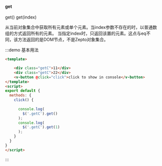 #### get

get() 
get(index) 

从当前对象集合中获取所有元素或单个元素。当index参数不存在的时，以普通数组的方式返回所有的元素。
当指定index时，只返回该置的元素。这点与eq不同，该方法返回的是DOM节点，不是Zepto对象集合。

:::demo 基本用法
```html
<template>

    <div class="getC">11</div>
    <div class="getC">22</div>
    <v-button @click="click">click to show in console</v-button>
</template>
<script>
export default {
  methods: {
    click() {
      
      console.log(
        $('.getC').get()
      );
      console.log(
        $('.getC').get(1)
      );
    }
  }
}
</script>
```
:::
